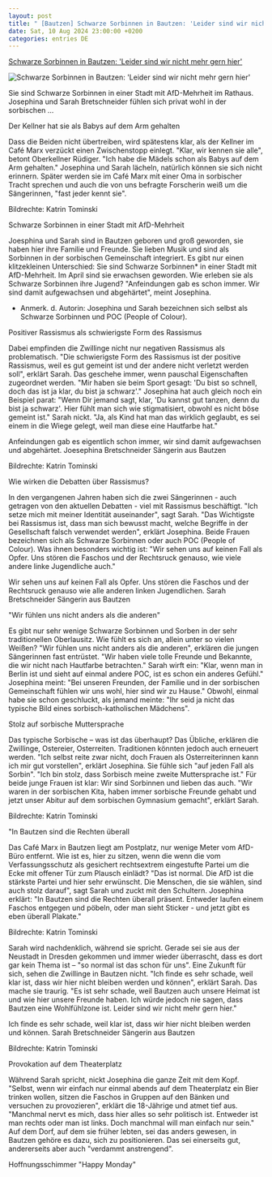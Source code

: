 ```yaml
---
layout: post
title: " [Bautzen] Schwarze Sorbinnen in Bautzen: 'Leider sind wir nicht mehr gern hier'"
date: Sat, 10 Aug 2024 23:00:00 +0200
categories: entries DE
---
```

[Schwarze Sorbinnen in Bautzen: 'Leider sind wir nicht mehr gern hier'](https://www.mdr.de/nachrichten/sachsen/bautzen/bautzen-hoyerswerda-kamenz/schwarze-sorben-heimat-rassismus-100.html)

![Schwarze Sorbinnen in Bautzen: 'Leider sind wir nicht mehr gern hier'](https://cdn.mdr.de/nachrichten/sachsen/sorben-156_v-variantBig16x9_wm-true_zc-ecbbafc6.jpg?version=35946)

Sie sind Schwarze Sorbinnen in einer Stadt mit AfD-Mehrheit im Rathaus. Josephina und Sarah Bretschneider fühlen sich privat wohl in der sorbischen ...

Der Kellner hat sie als Babys auf dem Arm gehalten

Dass die Beiden nicht übertreiben, wird spätestens klar, als der Kellner im Café Marx verzückt einen Zwischenstopp einlegt. "Klar, wir kennen sie alle", betont Oberkellner Rüdiger. "Ich habe die Mädels schon als Babys auf dem Arm gehalten." Josephina und Sarah lächeln, natürlich können sie sich nicht erinnern. Später werden sie im Café Marx mit einer Oma in sorbischer Tracht sprechen und auch die von uns befragte Forscherin weiß um die Sängerinnen, "fast jeder kennt sie".

Bildrechte: Katrin Tominski

Schwarze Sorbinnen in einer Stadt mit AfD-Mehrheit

Joesphina und Sarah sind in Bautzen geboren und groß geworden, sie haben hier ihre Familie und Freunde. Sie lieben Musik und sind als Sorbinnen in der sorbischen Gemeinschaft integriert. Es gibt nur einen klitzekleinen Unterschied: Sie sind Schwarze Sorbinnen* in einer Stadt mit AfD-Mehrheit. Im April sind sie erwachsen geworden. Wie erleben sie als Schwarze Sorbinnen ihre Jugend? "Anfeindungen gab es schon immer. Wir sind damit aufgewachsen und abgehärtet", meint Josephina.

* Anmerk. d. Autorin: Josephina und Sarah bezeichnen sich selbst als Schwarze Sorbinnen und POC (People of Colour).

Positiver Rassismus als schwierigste Form des Rassismus

Dabei empfinden die Zwillinge nicht nur negativen Rassismus als problematisch. "Die schwierigste Form des Rassismus ist der positive Rassismus, weil es gut gemeint ist und der andere nicht verletzt werden soll", erklärt Sarah. Das geschehe immer, wenn pauschal Eigenschaften zugeordnet werden. "Mir haben sie beim Sport gesagt: 'Du bist so schnell, doch das ist ja klar, du bist ja schwarz'." Josephina hat auch gleich noch ein Beispiel parat: "Wenn Dir jemand sagt, klar, 'Du kannst gut tanzen, denn du bist ja schwarz'. Hier fühlt man sich wie stigmatisiert, obwohl es nicht böse gemeint ist." Sarah nickt. "Ja, als Kind hat man das wirklich geglaubt, es sei einem in die Wiege gelegt, weil man diese eine Hautfarbe hat."

Anfeindungen gab es eigentlich schon immer, wir sind damit aufgewachsen und abgehärtet. Joesephina Bretschneider Sängerin aus Bautzen

Bildrechte: Katrin Tominski

Wie wirken die Debatten über Rassismus?

In den vergangenen Jahren haben sich die zwei Sängerinnen - auch getragen von den aktuellen Debatten - viel mit Rassismus beschäftigt. "Ich setze mich mit meiner Identität auseinander", sagt Sarah. "Das Wichtigste bei Rassismus ist, dass man sich bewusst macht, welche Begriffe in der Gesellschaft falsch verwendet werden", erklärt Josephina. Beide Frauen bezeichnen sich als Schwarze Sorbinnen oder auch POC (People of Colour). Was ihnen besonders wichtig ist: "Wir sehen uns auf keinen Fall als Opfer. Uns stören die Faschos und der Rechtsruck genauso, wie viele andere linke Jugendliche auch."

Wir sehen uns auf keinen Fall als Opfer. Uns stören die Faschos und der Rechtsruck genauso wie alle anderen linken Jugendlichen. Sarah Bretschneider Sängerin aus Bautzen

"Wir fühlen uns nicht anders als die anderen"

Es gibt nur sehr wenige Schwarze Sorbinnen und Sorben in der sehr traditionellen Oberlausitz. Wie fühlt es sich an, allein unter so vielen Weißen? "Wir fühlen uns nicht anders als die anderen", erklären die jungen Sängerinnen fast entrüstet. "Wir haben viele tolle Freunde und Bekannte, die wir nicht nach Hautfarbe betrachten." Sarah wirft ein: "Klar, wenn man in Berlin ist und sieht auf einmal andere POC, ist es schon ein anderes Gefühl." Josephina meint: "Bei unseren Freunden, der Familie und in der sorbischen Gemeinschaft fühlen wir uns wohl, hier sind wir zu Hause." Obwohl, einmal habe sie schon geschluckt, als jemand meinte: "Ihr seid ja nicht das typische Bild eines sorbisch-katholischen Mädchens".

Stolz auf sorbische Muttersprache

Das typische Sorbische – was ist das überhaupt? Das Übliche, erklären die Zwillinge, Ostereier, Osterreiten. Traditionen könnten jedoch auch erneuert werden. "Ich selbst reite zwar nicht, doch Frauen als Osterreiterinnen kann ich mir gut vorstellen", erklärt Josephina. Sie fühle sich "auf jeden Fall als Sorbin". "Ich bin stolz, dass Sorbisch meine zweite Muttersprache ist." Für beide junge Frauen ist klar: Wir sind Sorbinnen und lieben das auch. "Wir waren in der sorbischen Kita, haben immer sorbische Freunde gehabt und jetzt unser Abitur auf dem sorbischen Gymnasium gemacht", erklärt Sarah.

Bildrechte: Katrin Tominski

"In Bautzen sind die Rechten überall

Das Café Marx in Bautzen liegt am Postplatz, nur wenige Meter vom AfD-Büro entfernt. Wie ist es, hier zu sitzen, wenn die wenn die vom Verfassungsschutz als gesichert rechtsextrem eingestufte Partei um die Ecke mit offener Tür zum Plausch einlädt? "Das ist normal. Die AfD ist die stärkste Partei und hier sehr erwünscht. Die Menschen, die sie wählen, sind auch stolz darauf", sagt Sarah und zuckt mit den Schultern. Josephina erklärt: "In Bautzen sind die Rechten überall präsent. Entweder laufen einem Faschos entgegen und pöbeln, oder man sieht Sticker - und jetzt gibt es eben überall Plakate."

Bildrechte: Katrin Tominski

Sarah wird nachdenklich, während sie spricht. Gerade sei sie aus der Neustadt in Dresden gekommen und immer wieder überrascht, dass es dort gar kein Thema ist – "so normal ist das schon für uns". Eine Zukunft für sich, sehen die Zwillinge in Bautzen nicht. "Ich finde es sehr schade, weil klar ist, dass wir hier nicht bleiben werden und können", erklärt Sarah. Das mache sie traurig. "Es ist sehr schade, weil Bautzen auch unsere Heimat ist und wie hier unsere Freunde haben. Ich würde jedoch nie sagen, dass Bautzen eine Wohlfühlzone ist. Leider sind wir nicht mehr gern hier."

Ich finde es sehr schade, weil klar ist, dass wir hier nicht bleiben werden und können. Sarah Bretschneider Sängerin aus Bautzen

Bildrechte: Katrin Tominski

Provokation auf dem Theaterplatz

Während Sarah spricht, nickt Josephina die ganze Zeit mit dem Kopf. "Selbst, wenn wir einfach nur einmal abends auf dem Theaterplatz ein Bier trinken wollen, sitzen die Faschos in Gruppen auf den Bänken und versuchen zu provozieren", erklärt die 18-Jährige und atmet tief aus. "Manchmal nervt es mich, dass hier alles so sehr politisch ist. Entweder ist man rechts oder man ist links. Doch manchmal will man einfach nur sein." Auf dem Dorf, auf dem sie früher lebten, sei das anders gewesen, in Bautzen gehöre es dazu, sich zu positionieren. Das sei einerseits gut, andererseits aber auch "verdammt anstrengend".

Hoffnungsschimmer "Happy Monday"

